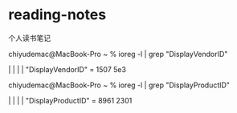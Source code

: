 # reading-notes
个人读书笔记

chiyudemac@MacBook-Pro ~ % ioreg -l | grep "DisplayVendorID"

  | |  | |     "DisplayVendorID" = 1507  5e3

chiyudemac@MacBook-Pro ~ % ioreg -l | grep "DisplayProductID"

  | |  | |     "DisplayProductID" = 8961 2301